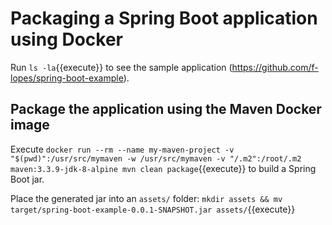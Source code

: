 
# Packaging a Spring Boot application using Docker

Run `ls -la`{{execute}} to see the sample application (https://github.com/f-lopes/spring-boot-example).

## Package the application using the Maven Docker image

Execute `docker run --rm --name my-maven-project -v "$(pwd)":/usr/src/mymaven -w /usr/src/mymaven -v "/.m2":/root/.m2 maven:3.3.9-jdk-8-alpine mvn clean package`{{execute}} to build a Spring Boot jar.

Place the generated jar into an `assets/` folder:
`mkdir assets && mv target/spring-boot-example-0.0.1-SNAPSHOT.jar assets/`{{execute}}
